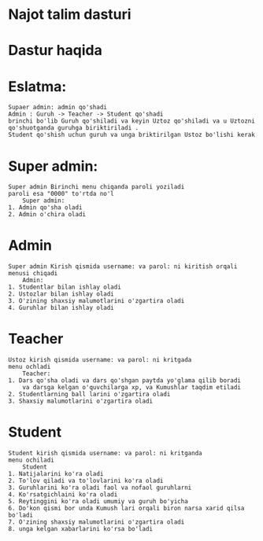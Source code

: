 # Najot talim dasturi

# Dastur haqida

# Eslatma:

    Supaer admin: admin qo'shadi 
    Admin : Guruh -> Teacher -> Student qo'shadi 
    brinchi bo'lib Guruh qo'shiladi va keyin Uztoz qo'shiladi va u Uztozni 
    qo'shuotganda guruhga biriktiriladi .
    Student qo'shish uchun guruh va unga briktirilgan Ustoz bo'lishi kerak

# Super admin:

    Super admin Birinchi menu chiqanda paroli yoziladi
    paroli esa "0000" to'rtda no'l 
        Super admin:
    1. Admin qo'sha oladi
    2. Admin o'chira oladi

# Admin

    Super admin Kirish qismida username: va parol: ni kiritish orqali
    menusi chiqadi 
        Admin:
    1. Studentlar bilan ishlay oladi
    2. Ustozlar bilan ishlay oladi
    3. O'zining shaxsiy malumotlarini o'zgartira oladi
    4. Guruhlar bilan ishlay oladi

# Teacher

    Ustoz kirish qismida username: va parol: ni kritgada 
    menu ochladi 
        Teacher:
    1. Dars qo'sha oladi va dars qo'shgan paytda yo'glama qilib boradi
        va darsga kelgan o'quvchilarga xp, va Kumushlar taqdim etiladi
    2. Studentlarning ball larini o'zgartira oladi
    3. Shaxsiy malumotlarini o'zgartira oladi

# Student

    Student kirish qismida username: va parol: ni kritganda 
    menu ochiladi
        Student
    1. Natijalarini ko'ra oladi
    2. To'lov qiladi va to'lovlarini ko'ra oladi
    3. Guruhlarini ko'ra oladi faol va nofaol guruhlarni
    4. Ko'rsatgichlaini ko'ra oladi
    5. Reytinggini ko'ra oladi umumiy va guruh bo'yicha
    6. Do'kon qismi bor unda Kumush lari orqali biron narsa xarid qilsa bo'ladi
    7. O'zining shaxsiy malumotlarini o'zgartira oladi
    8. unga kelgan xabarlarini ko'rsa bo'ladi